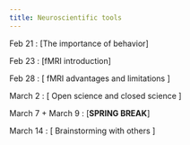 ```yaml
---
title: Neuroscientific tools
---
```


Feb 21
: [The importance of behavior]

Feb 23
: [fMRI introduction]

Feb 28
: [ fMRI advantages and limitations ]

March 2
: [ Open science and closed science ]

March 7 + March 9
: [**SPRING BREAK**]

March 14
: [ Brainstorming with others ]
